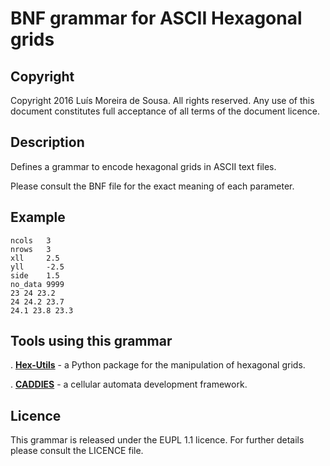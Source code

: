 BNF grammar for ASCII Hexagonal grids
=====================================


Copyright
--------------------------------------------------------------------------------------

Copyright 2016 Luís Moreira de Sousa. All rights reserved. 
Any use of this document constitutes full acceptance of all terms of the 
document licence.

Description
--------------------------------------------------------------------------------------

Defines a grammar to encode hexagonal grids in ASCII text files.

Please consult the BNF file for the exact meaning of each parameter.

Example
-------

```
ncols	3
nrows	3
xll		2.5
yll		-2.5
side	1.5
no_data	9999
23 24 23.2
24 24.2 23.7
24.1 23.8 23.3
```

Tools using this grammar
------------------------

. [**Hex-Utils**](https://github.com/ldesousa/hex-utils) - a Python package for the manipulation of hexagonal grids.

. [**CADDIES**](http://emps.exeter.ac.uk/engineering/research/cws/resources/caddies-framework/caddies-2d/) - a cellular automata development framework.


Licence
--------------------------------------------------------------------------------------

This grammar is released under the EUPL 1.1 licence. For further details please 
consult the LICENCE file.
